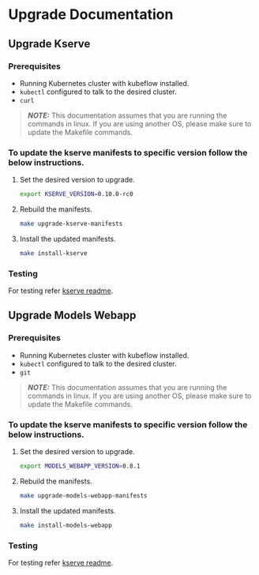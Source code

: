 # Upgrade Documentation

## Upgrade Kserve

### Prerequisites

- Running Kubernetes cluster with kubeflow installed.
- `kubectl` configured to talk to the desired cluster.
- `curl`

> **_NOTE:_** This documentation assumes that you are running the commands in linux.
        If you are using another OS, please make sure to update the Makefile commands. 

### To update the kserve manifests to specific version follow the below instructions.

1. Set the desired version to upgrade.

   ```sh
   export KSERVE_VERSION=0.10.0-rc0
   ```

2. Rebuild the manifests.

   ```sh
   make upgrade-kserve-manifests
   ```

3. Install the updated manifests.
   ```sh
   make install-kserve
   ```
### Testing
For testing refer [kserve readme](README.md#testing-kserve).
   
## Upgrade Models Webapp
### Prerequisites

- Running Kubernetes cluster with kubeflow installed.
- `kubectl` configured to talk to the desired cluster.
- `git`

> **_NOTE:_** This documentation assumes that you are running the commands in linux.
If you are using another OS, please make sure to update the Makefile commands. 

### To update the kserve manifests to specific version follow the below instructions.

1. Set the desired version to upgrade.

   ```sh
   export MODELS_WEBAPP_VERSION=0.8.1
   ```

2. Rebuild the manifests.

   ```sh
   make upgrade-models-webapp-manifests
   ```

3. Install the updated manifests.
   ```sh
   make install-models-webapp
   ```
   
### Testing
For testing refer [kserve readme](README.md#testing-models-webapp).